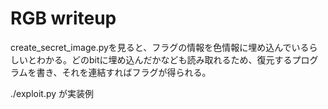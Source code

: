 # RGB writeup

create_secret_image.pyを見ると、フラグの情報を色情報に埋め込んでいるらしいとわかる。どのbitに埋め込んだかなども読み取れるため、復元するプログラムを書き、それを連結すればフラグが得られる。

./exploit.py が実装例

